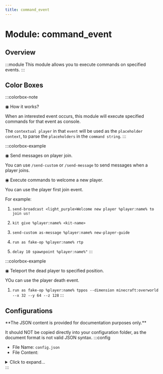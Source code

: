 ```yaml
---
title: command_event
---
```



# Module: command_event

## Overview
:::module
This module allows you to execute commands on specified events.
:::
## Color Boxes

:::colorbox-note

◉ How it works?

When an interested event occurs, this module will execute specified commands for that event as console.

The `contextual player` in that `event` will be used as the `placeholder context`, to parse the `placeholders` in the `command string`.
:::

:::colorbox-example

◉ Send messages on player join.

You can use `/send-custom` or `/send-message` to send messages when a player joins.



◉ Execute commands to welcome a new player.

You can use the player first join event.

For example:

1. `send-broadcast <light_purple>Welcome new player %player:name% to join us!`

2. `kit give %player:name% <kit-name>`

3. `send-custom as-message %player:name% new-player-guide`

4. `run as fake-op %player:name% rtp`

5. `delay 10 spawnpoint %player:name%"`
:::

:::colorbox-example

◉ Teleport the dead player to specified position.

YOu can use the player death event.

1. `run as fake-op %player:name% tppos --dimension minecraft:overworld --x 32 --y 64 --z 128`
:::

## Configurations
<Admonition type="warning" icon="" title="">
**The JSON content is provided for documentation purposes only.**

It should NOT be copied directly into your configuration folder, as the document format is not valid JSON syntax.
</Admonition>
:::config
- File Name: `config.json`
- File Content: 
<details>

<summary>Click to expand...</summary>

```json showLineNumbers title="config/fuji/modules/command_event/config.json"
{
  /* Define `commands` to be execute on `specific events`. */
  "event": {
    "on_player_death": {
      "enable": true,
      "commands": [
        "send-actionbar %player:name% <pink>You just died."
      ]
    },
    "after_player_break_block": {
      "enable": true,
      "commands": [
        "send-actionbar %player:name% <pink>You just broke a block."
      ]
    },
    "after_player_place_block": {
      "enable": true,
      "commands": [
        "send-actionbar %player:name% <pink>You just placed a block."
      ]
    },
    "after_player_respawn": {
      "enable": true,
      "commands": [
        "give %player:name% minecraft:apple 1"
      ]
    },
    "after_player_change_world": {
      "enable": true,
      "commands": [
        "send-actionbar %player:name% <pink>You are in %world:id% dimension now!"
      ]
    },
    "on_player_first_joined": {
      "enable": true,
      "commands": [
        "send-broadcast <yellow>Welcome new player %player:name% to join us!"
      ]
    },
    "on_player_joined": {
      "enable": true,
      "commands": [
        "send-title %player:name% --mainTitle \"<yellow>Welcome to the server.\""
      ]
    },
    "on_player_left": {
      "enable": true,
      "commands": [
        "send-broadcast <dark_grey>%player:name% left the server."
      ]
    }
  }
}
```
</details>
:::
